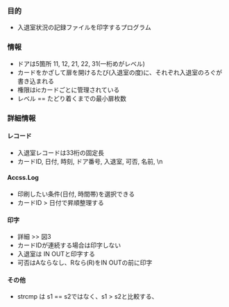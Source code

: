 ### 目的
- 入退室状況の記録ファイルを印字するプログラム

### 情報
- ドアは5箇所 11, 12, 21, 22, 31(一桁めがレベル)
- カードをかざして扉を開けるたび(入退室の度)に、それぞれ入退室のろぐが　書き込まれる
- 権限はicカードごとに管理されている
- レベル == たどり着くまでの最小扉枚数

### 詳細情報
#### レコード
- 入退室レコードは33桁の固定長
- カードID, 日付, 時刻, ドア番号, 入退室, 可否, 名前, \n

#### Accss.Log
- 印刷したい条件(日付, 時間帯)を選択できる
- カードID > 日付で昇順整理する

#### 印字
- 詳細 >> 図3
- カードIDが連続する場合は印字しない
- 入退室は IN OUTと印字する
- 可否はAならなし、Rなら(R)をIN OUTの前に印字

#### その他
- strcmp は s1 == s2ではなく、s1 > s2と比較する、
